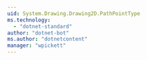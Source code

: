 ```yaml
---
uid: System.Drawing.Drawing2D.PathPointType
ms.technology: 
  - "dotnet-standard"
author: "dotnet-bot"
ms.author: "dotnetcontent"
manager: "wpickett"
---
```

